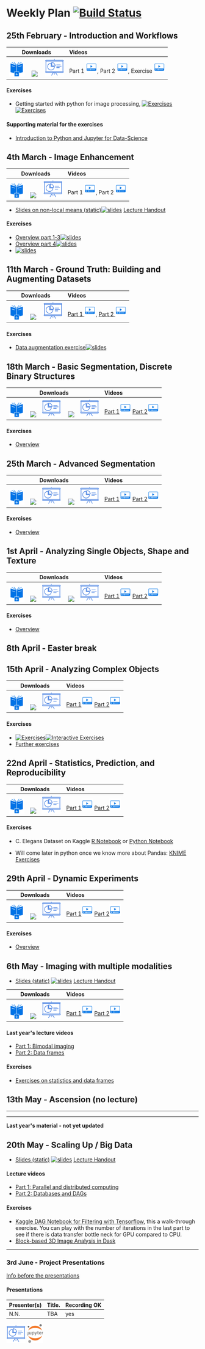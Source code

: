 # Weekly Plan [![Build Status](https://www.travis-ci.com/ImagingLectures/Quantitative-Big-Imaging-2021.svg?branch=main)](https://www.travis-ci.com/ImagingLectures/Quantitative-Big-Imaging-2021)

## 25th February - Introduction and Workflows

| Downloads| Videos |
|:---:|:---|
| <a href="https://imaginglectures.github.io/Quantitative-Big-Imaging-2021/QBI-Lecture01-Introduction.pdf"><img src="figures/downloadbook.svg" height="40px"/></a> &nbsp;&nbsp;&nbsp; [<img src="https://upload.wikimedia.org/wikipedia/commons/3/38/Jupyter_logo.svg" height="50px"/>](https://nbviewer.jupyter.org/github/ImagingLectures/Quantitative-Big-Imaging-2021/blob/main/Lectures/Lecture-01/01-Introduction.ipynb) &nbsp;&nbsp;&nbsp; [<img src="figures/np_presentation.svg" height="50px"/>](https://nbviewer.jupyter.org/format/slides/github/ImagingLectures/Quantitative-Big-Imaging-2021/blob/main/Lectures/Lecture-01/01-Introduction.ipynb)| Part 1 <a href="https://youtu.be/fKthCxdd61o"><img src="figures/np_video.svg" alt="Part 1" height="30px"/></a>, Part 2 <a href="https://youtu.be/lslXWQA7W58"><img src="figures/np_video.svg" alt="Part 2" height="30px"/></a>, Exercise <a href="https://youtu.be/X0F1Lw5RZh0"><img src="figures/np_video.svg" alt="Exercise" height="30px"/></a>|
 
#### Exercises

- Getting started with python for image processing, [![Exercises](https://img.shields.io/badge/Notebook-Exercises-green.svg)](http://github.com/imaginglectures/Quantitative-Big-Imaging-2021/blob/main/Exercises/01-Images) [![Exercises](https://img.shields.io/badge/Interactive-Exercises-green.svg)](http://mybinder.org/v2/gh/imaginglectures/quantitative-big-imaging-2021/main?filepath=Exercises/01-Images/Assignment_01_Images.ipynb) 

#### Supporting material for the exercises
- [Introduction to Python and Jupyter for Data-Science](https://github.com/jakevdp/PythonDataScienceHandbook)



## 4th March - Image Enhancement 

| Downloads| Videos |
|:---:|:---|
| <a href="https://imaginglectures.github.io/Quantitative-Big-Imaging-2021/QBI-Lecture02-ImageEnhancement.pdf"><img src="figures/downloadbook.svg" height="40px"/></a> &nbsp;&nbsp;&nbsp;[<img src="https://upload.wikimedia.org/wikipedia/commons/3/38/Jupyter_logo.svg" height="50px"/>](https://nbviewer.jupyter.org/github/ImagingLectures/Quantitative-Big-Imaging-2021/blob/main/Lectures/Lecture-02/02-ImageEnhancement.ipynb) &nbsp;&nbsp;&nbsp; [<img src="figures/np_presentation.svg" height="50px"/>](https://nbviewer.jupyter.org/format/slides/github/ImagingLectures/Quantitative-Big-Imaging-2021/blob/main/Lectures/Lecture-02/02-ImageEnhancement.ipynb)| Part 1 <a href="https://youtu.be/MnK9TVsPYmk"><img src="figures/np_video.svg" alt="Part 1" height="30px"/></a>, Part 2 <a href="https://youtu.be/QRIBA9rAV_0"><img src="figures/np_video.svg" alt="Part 2" height="30px"/></a>|

- [Slides on non-local means (static)](https://nbviewer.jupyter.org/format/slides/github/ImagingLectures/Quantitative-Big-Imaging-2020/blob/master/Lectures/Lecture-02/02-NonLocalMeansStudy.ipynb)[![slides](https://img.shields.io/badge/interactive-slides-green.svg)](http://mybinder.org/v2/gh/imaginglectures/quantitative-big-imaging-2021/main?filepath=Lectures/Lecture-02/02-NonLocalMeansStudy.ipynb) [Lecture Handout](https://nbviewer.jupyter.org/github/ImagingLectures/Quantitative-Big-Imaging-2021/blob/main/Lectures/Lecture-02/02-NonLocalMeansStudy.ipynb)

#### Exercises
- [Overview part 1-3](https://nbviewer.jupyter.org/github/ImagingLectures/Quantitative-Big-Imaging-2021/blob/main/Exercises/02-ImageEnhancement/Exercises1-3.ipynb)[![slides](https://img.shields.io/badge/Interactive-Exercises-green.svg)](http://mybinder.org/v2/gh/imaginglectures/quantitative-big-imaging-2021/main?filepath=Exercises/02-ImageEnhancement/Exercises1-3.ipynb)
- [Overview part 4](https://nbviewer.jupyter.org/github/ImagingLectures/Quantitative-Big-Imaging-2021/blob/main/Exercises/02-ImageEnhancement/Exercise4.ipynb)[![slides](https://img.shields.io/badge/Interactive-Exercises-green.svg)](http://mybinder.org/v2/gh/imaginglectures/quantitative-big-imaging-2021/main?filepath=Exercises/02-ImageEnhancement/Exercise4.ipynb)
- [![slides](https://img.shields.io/badge/Launch-image_enhancement_tool-yellow.svg)](http://mybinder.org/v2/gh/imaginglectures/quantitative-big-imaging-2021/main?filepath=Exercises/02-ImageEnhancement/ImageEnhancementPlayground.ipynb)

## 11th March - Ground Truth: Building and Augmenting Datasets

| Downloads| Videos |
|:---:|:---|
| <a href="https://imaginglectures.github.io/Quantitative-Big-Imaging-2021/QBI-Lecture03-Datasets.pdf"><img src="figures/downloadbook.svg" height="40px"/></a> &nbsp;&nbsp;&nbsp;[<img src="https://upload.wikimedia.org/wikipedia/commons/3/38/Jupyter_logo.svg" height="50px"/>](https://nbviewer.jupyter.org/github/ImagingLectures/Quantitative-Big-Imaging-2021/blob/main/Lectures/Lecture-03/03-Datasets.ipynb) &nbsp;&nbsp;&nbsp; [<img src="figures/np_presentation.svg" height="50px"/>](https://nbviewer.jupyter.org/format/slides/github/ImagingLectures/Quantitative-Big-Imaging-2021/blob/main/Lectures/Lecture-03/03-Datasets.ipynb)| <a href="https://youtu.be/SvhupWHEoOQ">Part 1 <img src="figures/np_video.svg" alt="Part 1" height="30px"/></a>, <a href="https://youtu.be/96QBFfNhMoI">Part 2 <img src="figures/np_video.svg" alt="Part 2" height="30px"/></a>|

#### Exercises
- [Data augmentation exercise](https://nbviewer.jupyter.org/github/ImagingLectures/Quantitative-Big-Imaging-2020/blob/master/Exercises/03-augmentation/03-AugmentationExercise.ipynb)[![slides](https://img.shields.io/badge/Interactive-Exercises-green.svg)](http://mybinder.org/v2/gh/imaginglectures/quantitative-big-imaging-2020/master?filepath=Exercises/03-augmentation/03-AugmentationExercise.ipynb)


## 18th March - Basic Segmentation, Discrete Binary Structures

| Downloads| Videos |
|:---:|:---|
| <a href="https://imaginglectures.github.io/Quantitative-Big-Imaging-2021/QBI-Lecture04-BasicSegmentation.pdf"><img src="figures/downloadbook.svg" height="40px"/></a> &nbsp;&nbsp;&nbsp;[<img src="https://upload.wikimedia.org/wikipedia/commons/3/38/Jupyter_logo.svg" height="50px"/>](https://nbviewer.jupyter.org/github/ImagingLectures/Quantitative-Big-Imaging-2021/blob/main/Lectures/Lecture-04/04-BasicSegmentation.ipynb) &nbsp;&nbsp; [<img src="figures/np_presentation.svg" height="50px"/>](https://nbviewer.jupyter.org/format/slides/github/ImagingLectures/Quantitative-Big-Imaging-2021/blob/main/Lectures/Lecture-04/04-BasicSegmenation.ipynb) &nbsp;&nbsp;&nbsp;  [<img src="https://upload.wikimedia.org/wikipedia/commons/3/38/Jupyter_logo.svg" height="50px"/>](https://nbviewer.jupyter.org/github/ImagingLectures/Quantitative-Big-Imaging-2021/blob/main/Lectures/Lecture-04/04-BasicSegmentation_Part2.ipynb) &nbsp;&nbsp; [<img src="figures/np_presentation.svg" height="50px"/>](https://nbviewer.jupyter.org/format/slides/github/ImagingLectures/Quantitative-Big-Imaging-2021/blob/main/Lectures/Lecture-04/04-BasicSegmenation_Part2.ipynb)| <a href="https://youtu.be/9nzLKOiDK6M">Part 1<img src="figures/np_video.svg" alt="Part 1" height="30px"/></a> <a href="https://youtu.be/6ax1_lvo8Gk">Part 2<img src="figures/np_video.svg" alt="Part 2" height="30px"/></a>|

#### Exercises

- [Overview](https://github.com/ImagingLectures/Quantitative-Big-Imaging-2021/blob/main/Exercises/04-Segmentation/04-Overview.md)


## 25th March - Advanced Segmentation

| Downloads| Videos |
|:---:|:---|
| <a href="https://imaginglectures.github.io/Quantitative-Big-Imaging-2021/QBI-Lecture05-AdvancedSegmentation.pdf"><img src="figures/downloadbook.svg" height="40px"/></a> &nbsp;&nbsp;&nbsp;[<img src="https://upload.wikimedia.org/wikipedia/commons/3/38/Jupyter_logo.svg" height="50px"/>](https://nbviewer.jupyter.org/github/ImagingLectures/Quantitative-Big-Imaging-2021/blob/main/Lectures/Lecture-05/05-AdvancedSegmentation.ipynb) &nbsp;&nbsp; [<img src="figures/np_presentation.svg" height="50px"/>](https://nbviewer.jupyter.org/format/slides/github/ImagingLectures/Quantitative-Big-Imaging-2021/blob/main/Lectures/Lecture-05/05-AdvancedSegmentation.ipynb) &nbsp;&nbsp;&nbsp;  [<img src="https://upload.wikimedia.org/wikipedia/commons/3/38/Jupyter_logo.svg" height="50px"/>](https://nbviewer.jupyter.org/github/ImagingLectures/Quantitative-Big-Imaging-2021/blob/main/Lectures/Lecture-05/05-SupervisedSegmentation.ipynb) &nbsp;&nbsp; [<img src="figures/np_presentation.svg" height="50px"/>](https://nbviewer.jupyter.org/format/slides/github/ImagingLectures/Quantitative-Big-Imaging-2021/blob/main/Lectures/Lecture-05/05-SupervisedSegmentation.ipynb)| <a href="https://youtu.be/0v7sA300Dbc">Part 1<img src="figures/np_video.svg" alt="Part 1" height="30px"/></a> <a href="https://youtu.be/8tgReR_U3nI">Part 2<img src="figures/np_video.svg" alt="Part 2" height="30px"/></a>|

#### Exercises

- [Overview](https://github.com/ImagingLectures/Quantitative-Big-Imaging-2021/blob/main/Exercises/05-AdvancedSegmentation/05-Overview.md)

## 1st April - Analyzing Single Objects, Shape and Texture

| Downloads| Videos |
|:---:|:---|
| <a href="https://imaginglectures.github.io/Quantitative-Big-Imaging-2021/QBI-Lecture06-ShapeAnalysis.pdf"><img src="figures/downloadbook.svg" height="40px"/></a> &nbsp;&nbsp;&nbsp;[<img src="https://upload.wikimedia.org/wikipedia/commons/3/38/Jupyter_logo.svg" height="50px"/>](https://nbviewer.jupyter.org/github/ImagingLectures/Quantitative-Big-Imaging-2021/blob/main/Lectures/Lecture-06/06-ShapeAnalysis.ipynb) &nbsp;&nbsp; [<img src="figures/np_presentation.svg" height="50px"/>](https://nbviewer.jupyter.org/format/slides/github/ImagingLectures/Quantitative-Big-Imaging-2021/blob/main/Lectures/Lecture-06/06-ShapeAnalysis.ipynb) &nbsp;&nbsp;&nbsp;  [<img src="https://upload.wikimedia.org/wikipedia/commons/3/38/Jupyter_logo.svg" height="50px"/>](https://nbviewer.jupyter.org/github/ImagingLectures/Quantitative-Big-Imaging-2021/blob/main/Lectures/Lecture-06/06-AdvancedShapeAndTexture.ipynb) &nbsp;&nbsp; [<img src="figures/np_presentation.svg" height="50px"/>](https://nbviewer.jupyter.org/format/slides/github/ImagingLectures/Quantitative-Big-Imaging-2021/blob/main/Lectures/Lecture-06/06-AdvancedShapeAndTexture.ipynb)| <a href="https://youtu.be/IxPojgnYMcQ">Part 1<img src="figures/np_video.svg" alt="Part 1" height="30px"/></a> <a href="https://youtu.be/tHxVhCCYpxc">Part 2<img src="figures/np_video.svg" alt="Part 2" height="30px"/></a>|

#### Exercises

- [Overview](https://github.com/ImagingLectures/Quantitative-Big-Imaging-2021/blob/main/Exercises/06-Shapes/06-Overview.md)

## 8th April - Easter break

## 15th April - Analyzing Complex Objects

| Downloads| Videos |
|:---:|:---|
| <a href="https://imaginglectures.github.io/Quantitative-Big-Imaging-2021/QBI-Lecture07-ComplexShape.pdf"><img src="figures/downloadbook.svg" height="40px"/></a> &nbsp;&nbsp;&nbsp;[<img src="https://upload.wikimedia.org/wikipedia/commons/3/38/Jupyter_logo.svg" height="50px"/>](https://nbviewer.jupyter.org/github/ImagingLectures/Quantitative-Big-Imaging-2021/blob/main/Lectures/Lecture-07/07-ComplexObjects.ipynb) &nbsp;&nbsp; [<img src="figures/np_presentation.svg" height="50px"/>](https://nbviewer.jupyter.org/format/slides/github/ImagingLectures/Quantitative-Big-Imaging-2021/blob/main/Lectures/Lecture-07/07-ComplexObjects.ipynb)  | <a href="https://youtu.be/0MOBX1acqH0">Part 1<img src="figures/np_video.svg" alt="Part 1" height="30px"/></a> <a href="https://youtu.be/wBW8zavr9kY">Part 2<img src="figures/np_video.svg" alt="Part 2" height="30px"/></a>|

#### Exercises
- [![Exercises](https://img.shields.io/badge/Notebook-Exercises-green.svg)](https://github.com/ImagingLectures/Quantitative-Big-Imaging-2021/blob/main/Exercises/07-ComplexObjects/07-Skeletons.ipynb)[![Interactive Exercises](https://img.shields.io/badge/Interactive-Exercises-green.svg)](http://mybinder.org/v2/gh/imaginglectures/quantitative-big-imaging-2021/main?filepath=Exercises/07-ComplexObjects/07-Skeletons.ipynb)
- [Further exercises](https://github.com/ImagingLectures/Quantitative-Big-Imaging-2021/blob/main/Exercises/07-ComplexObjects/07-Overview.md)



## 22nd April - Statistics, Prediction, and Reproducibility

| Downloads| Videos |
|:---:|:---|
| <a href="https://imaginglectures.github.io/Quantitative-Big-Imaging-2021/QBI-Lecture08-Statistics.pdf"><img src="figures/downloadbook.svg" height="40px"/></a> &nbsp;&nbsp;&nbsp;[<img src="https://upload.wikimedia.org/wikipedia/commons/3/38/Jupyter_logo.svg" height="50px"/>](https://nbviewer.jupyter.org/github/ImagingLectures/Quantitative-Big-Imaging-2021/blob/main/Lectures/Lecture-08/08-Statistics.ipynb) &nbsp;&nbsp; [<img src="figures/np_presentation.svg" height="50px"/>](https://nbviewer.jupyter.org/format/slides/github/ImagingLectures/Quantitative-Big-Imaging-2021/blob/main/Lectures/Lecture-08/08-Statistics.ipynb)  | <a href="https://youtu.be/XqTNY0VMNHA">Part 1<img src="figures/np_video.svg" alt="Part 1" height="30px"/></a> <a href="https://youtu.be/UzofcfW1bR8">Part 2<img src="figures/np_video.svg" alt="Part 2" height="30px"/></a>|

#### Exercises
- C. Elegans Dataset on Kaggle [R Notebook](https://www.kaggle.com/kmader/d/kmader/high-content-screening-celegans/qbi-statistics-and-reproducibility-in-r/) or [Python Notebook](https://www.kaggle.com/kmader/d/kmader/high-content-screening-celegans/image-overview)
<!-- Lung Segmentation [https://www.kaggle.com/kmader/dsb-lung-segmentation-algorithm/notebook](Rule-based Image Processing) and [Simple Neural Network](https://www.kaggle.com/kmader/simple-nn-with-keras) -->

- Will come later in python once we know more about Pandas: [KNIME Exercises](https://rawgithub.com/kmader/Quantitative-Big-Imaging-2016/master/Exercises/08-Description.html)



## 29th April - Dynamic Experiments

| Downloads| Videos |
|:---:|:---|
| <a href="https://imaginglectures.github.io/Quantitative-Big-Imaging-2021/QBI-Lecture09-DynamicExperiments.pdf"><img src="figures/downloadbook.svg" height="40px"/></a> &nbsp;&nbsp;&nbsp;[<img src="https://upload.wikimedia.org/wikipedia/commons/3/38/Jupyter_logo.svg" height="50px"/>](https://nbviewer.jupyter.org/github/ImagingLectures/Quantitative-Big-Imaging-2021/blob/main/Lectures/Lecture-09/09-DynamicExperiments.ipynb) &nbsp;&nbsp; [<img src="figures/np_presentation.svg" height="50px"/>](https://nbviewer.jupyter.org/format/slides/github/ImagingLectures/Quantitative-Big-Imaging-2021/blob/main/Lectures/Lecture-09/09-DynamicExperiments.ipynb)  | <a href="https://youtu.be/v6O2zaUrEZw">Part 1<img src="figures/np_video.svg" alt="Part 1" height="30px"/></a> <a href="https://youtu.be/Cma_1lX1-rE">Part 2<img src="figures/np_video.svg" alt="Part 2" height="30px"/></a>|

#### Exercises
- [Overview](../Exercises/08-DynamicExperiments/08-Overview.md)

## 6th May - Imaging with multiple modalities 
- [Slides (static)](http://nbviewer.jupyter.org/format/slides/github/imaginglectures/Quantitative-Big-Imaging-2020/blob/master/Lectures/10-BimodalExperiments.ipynb) [![slides](https://img.shields.io/badge/interactive-slides-green.svg)](http://mybinder.org/v2/gh/imaginglectures/quantitative-big-imaging-2020/master?filepath=Lectures/10-BimodalExperiments.ipynb) [Lecture Handout](http://nbviewer.jupyter.org/github/imaginglectures/Quantitative-Big-Imaging-2020/blob/master/Lectures/10-BimodalExperiments.ipynb)

| Downloads| Videos |
|:---:|:---|
| <a href="https://imaginglectures.github.io/Quantitative-Big-Imaging-2021/QBI-Lecture10-BimodalExperiments.pdf"><img src="figures/downloadbook.svg" height="40px"/></a> &nbsp;&nbsp;&nbsp;[<img src="https://upload.wikimedia.org/wikipedia/commons/3/38/Jupyter_logo.svg" height="50px"/>](https://nbviewer.jupyter.org/github/ImagingLectures/Quantitative-Big-Imaging-2021/blob/main/Lectures/Lecture-10/10-BimodalExperiments.ipynb) &nbsp;&nbsp; [<img src="figures/np_presentation.svg" height="50px"/>](https://nbviewer.jupyter.org/format/slides/github/ImagingLectures/Quantitative-Big-Imaging-2021/blob/main/Lectures/Lecture-10/10-BimodalExperiments.ipynb)  | <a href="https://youtu.be/xyz">Part 1<img src="figures/np_video.svg" alt="Part 1" height="30px"/></a> <a href="https://youtu.be/xyz">Part 2<img src="figures/np_video.svg" alt="Part 2" height="30px"/></a>|

#### Last year's lecture videos
- [Part 1: Bimodal imaging](https://youtu.be/-KEzzp1OYlI)
- [Part 2: Data frames](https://youtu.be/stIvMW2tu_c)

#### Exercises
- [Exercises on statistics and data frames](http://nbviewer.jupyter.org/format/slides/github/imaginglectures/Quantitative-Big-Imaging-2020/blob/master/Exercises/10-Statistics_DataFrames/10-Statistics_DataFrames.ipynb)

## 13th May - Ascension (no lecture)


---
---
__Last year's material - not yet updated__

## 20th May - Scaling Up / Big Data
 - [Slides (static)](http://nbviewer.jupyter.org/format/slides/github/imaginglectures/Quantitative-Big-Imaging-2020/blob/master/Lectures/11-ScalingUp.ipynb) [![slides](https://img.shields.io/badge/interactive-slides-green.svg)](http://mybinder.org/v2/gh/imaginglectures/quantitative-big-imaging-2020/master?filepath=Lectures/11-ScalingUp.ipynb) [Lecture Handout](http://nbviewer.jupyter.org/github/imaginglectures/Quantitative-Big-Imaging-2020/blob/master/Lectures/11-ScalingUp.ipynb)

#### Lecture videos
 - [Part 1: Parallel and distributed computing](https://youtu.be/HVAAtE7o8eI)
 - [Part 2: Databases and DAGs](https://youtu.be/F_zZ1Jeyh0I)
 

#### Exercises
- [Kaggle DAG Notebook for Filtering with Tensorflow](https://www.kaggle.com/kmader/simple-dags-in-tensorflow), this a walk-through exercise. You can play with the number of iterations in the last part to see if there is data transfer bottle neck for GPU compared to CPU.
- [Block-based 3D Image Analysis in Dask](https://www.kaggle.com/kmader/3d-image-analysis-using-dask)

---

### 3rd June - Project Presentations
[Info before the presentations](../Projects/Presentations.md)
#### Presentations
| Presenter(s)  | Title.        | Recording OK |
| ------------- | ------------- |--------------|
|N.N.| TBA| yes|


<a href="https://imaginglectures.github.io/Quantitative-Big-Imaging-2021/html/Lecture01/index.html"><img src="figures/np_presentation.svg" height="50px"/></a>
 <a href="http://nbviewer.jupyter.org/format/slides/github/imaginglectures/Quantitative-Big-Imaging-2021/blob/master/Lectures/Lecture-01/01-Introduction.ipynb"><img src="figures/Jupyter_logo.svg" height="50px"/></a>


